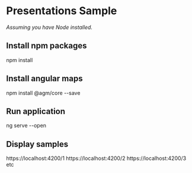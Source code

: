 # Presentations Sample

_Assuming you have Node installed._

## Install npm packages
npm install

## Install angular maps
npm install @agm/core --save

## Run application 
ng serve --open

## Display samples
https://localhost:4200/1 
https://localhost:4200/2
https://localhost:4200/3
etc